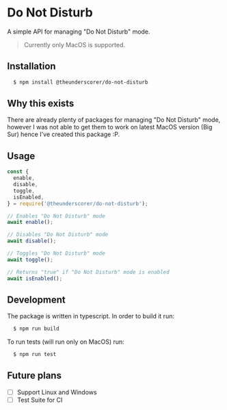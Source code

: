 # Do Not Disturb

A simple API for managing "Do Not Disturb" mode.

> Currently only MacOS is supported.

## Installation

```sh
  $ npm install @theunderscorer/do-not-disturb
```

## Why this exists

There are already plenty of packages for managing "Do Not Disturb" mode, however I was not able to get them to work on latest MacOS version (Big Sur) hence I've created this package :P.


## Usage

```js
const {
  enable,
  disable,
  toggle,
  isEnabled,
} = require('@theunderscorer/do-not-disturb');

// Enables "Do Not Disturb" mode
await enable();

// Disables "Do Not Disturb" mode
await disable();

// Toggles "Do Not Disturb" mode
await toggle();

// Returns "true" if "Do Not Disturb" mode is enabled
await isEnabled();
```

## Development

The package is written in typescript. In order to build it run:

```sh
  $ npm run build
```

To run tests (will run only on MacOS) run:
```sh
  $ npm run test
```

## Future plans

- [ ] Support Linux and Windows
- [ ] Test Suite for CI
